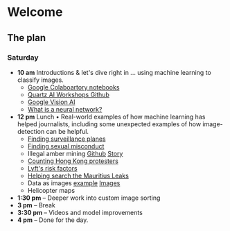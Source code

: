 # Welcome

## The plan

### Saturday

- **10 am** Introductions & let's dive right in ... using machine learning to classify images.
    - [Google Colaboartory notebooks](https://colab.research.google.com)
    - [Quartz AI Workshops Github](https://bit.ly/ai-workshops)
    - [Google Vision AI](cloud.google.com/vision)
    - [What is a neural network?](https://youtu.be/aircAruvnKk)
- **12 pm** Lunch • Real-world examples of how machine learning has helped journalists, including some unexpected examples of how image-detection can be helpful.
    - [Finding surveillance planes](https://www.buzzfeednews.com/article/peteraldhous/hidden-spy-planes)
    - [Finding sexual misconduct](http://doctors.ajc.com/about_this_investigation/)
    - Illegal amber mining [Github](https://github.com/texty/amber-methodology/blob/master/doc/c+j2019.md) [Story](http://texty.org.ua/d/2018/amber_eng/)
    - [Counting Hong Kong protesters](https://www.nytimes.com/interactive/2019/07/03/world/asia/hong-kong-protest-crowd-ai.html)
    - [Lyft's risk factors](https://qz.com/1563668/lyfts-ipo-filing-highlights-risk-factors-other-companies-dont-mention/)
    - [Helping search the Mauritius Leaks](https://qz.com/1670632/how-quartz-used-ai-to-help-reporters-search-the-mauritius-leaks/)
    - Data as images [example](https://www.splunk.com/blog/2017/04/18/deep-learning-with-splunk-and-tensorflow-for-security-catching-the-fraudster-in-neural-networks-with-behavioral-biometrics.html) [Images](https://www.splunk.com/content/dam/splunk-blogs/images/2017/04/gleb-esman/03-mouse-movements-images-900x.jpg)
    - Helicopter maps
- **1:30 pm** – Deeper work into custom image sorting
- **3 pm** – Break
- **3:30 pm** – Videos and model improvements
- **4 pm** – Done for the day.